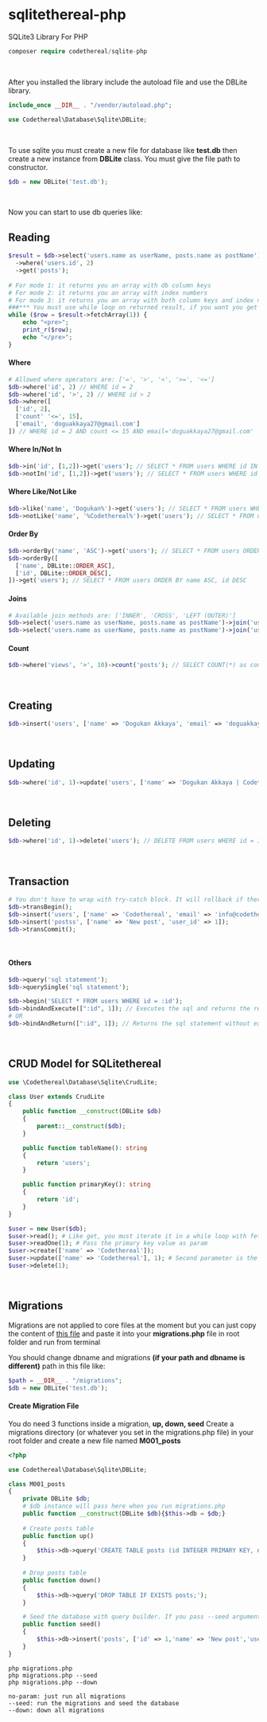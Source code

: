 # sqlitethereal-php
SQLite3 Library For PHP 

```php
composer require codethereal/sqlite-php
```
<br/>

After you installed the library include the autoload file and use the DBLite library.
```php
include_once __DIR__ . "/vendor/autoload.php";

use Codethereal\Database\Sqlite\DBLite;
```
<br/>

To use sqlite you must create a new file for database like **test.db** then create a new instance from **DBLite** class.
You must give the file path to constructor.
```php
$db = new DBLite('test.db');
```
<br/>

Now you can start to use db queries like:

## Reading

```php
$result = $db->select('users.name as userName, posts.name as postName')
  ->where('users.id', 2)
  ->get('posts');
  
# For mode 1: it returns you an array with db column keys
# For mode 2: it returns you an array with index numbers
# For mode 3: it returns you an array with both column keys and index numbers
###*** You must use while loop on returned result, if you want you get only one record ***###
while ($row = $result->fetchArray(1)) {
    echo "<pre>";
    print_r($row);
    echo "</pre>";
}
```

#### Where

```php
# Allowed where operators are: ['=', '>', '<', '>=', '<=']
$db->where('id', 2) // WHERE id = 2
$db->where('id', '>', 2) // WHERE id > 2
$db->where([
  ['id', 2],
  ['count' '<=', 15],
  ['email', 'doguakkaya27@gmail.com']
]) // WHERE id = 2 AND count <= 15 AND email='doguakkaya27@gmail.com'
```

#### Where In/Not In

```php
$db->in('id', [1,2])->get('users'); // SELECT * FROM users WHERE id IN (1,2)
$db->notIn('id', [1,2])->get('users'); // SELECT * FROM users WHERE id NOT IN (1,2)
```

#### Where Like/Not Like

```php
$db->like('name', 'Dogukan%')->get('users'); // SELECT * FROM users WHERE name LIKE 'Dogukan%'
$db->notLike('name', '%Codethereal%')->get('users'); // SELECT * FROM users WHERE name LIKE '%Codethereal%'
```

#### Order By

```php
$db->orderBy('name', 'ASC')->get('users'); // SELECT * FROM users ORDER BY name ASC
$db->orderBy([
  ['name', DBLite::ORDER_ASC],
  ['id', DBLite::ORDER_DESC],
])->get('users'); // SELECT * FROM users ORDER BY name ASC, id DESC
```

#### Joins

```php
# Available join methods are: ['INNER', 'CROSS', 'LEFT (OUTER)']
$db->select('users.name as userName, posts.name as postName')->join('users', 'users.id = posts.user_id', 'CROSS')->get('posts');
$db->select('users.name as userName, posts.name as postName')->join('users', 'users.id = posts.user_id', DBLite::JOIN_INNER)->get('posts');
```

#### Count

```php
$db->where('views', '>', 10)->count('posts'); // SELECT COUNT(*) as count FROM posts | and returns whatever is count else 0
```
<br/>

## Creating

```php
$db->insert('users', ['name' => 'Dogukan Akkaya', 'email' => 'doguakkaya27@gmail.com']); // INSERT INTO users (name, email) VALUES ('Dogukan Akkaya', 'doguakkaya27@gmail.com')
```
<br/>

## Updating

```php
$db->where('id', 1)->update('users', ['name' => 'Dogukan Akkaya | Codethereal', 'email' => 'doguakkaya27@codethereal.com']); // UPDATE users SET name = 'Dogukan Akkaya | Codethereal', email = 'doguakkaya27@codethereal.com' WHERE id = 1
```
<br/>

## Deleting

```php
$db->where('id', 1)->delete('users'); // DELETE FROM users WHERE id = 1
```
<br/>

## Transaction

```php
# You don't have to wrap with try-catch block. It will rollback if there are any error
$db->transBegin();
$db->insert('users', ['name' => 'Codethereal', 'email' => 'info@codethereal.com']);
$db->insert('postss', ['name' => 'New post', 'user_id' => 1]);
$db->transCommit();
```
<br/>

#### Others


```php
$db->query('sql statement');
$db->querySingle('sql statement');

$db->begin('SELECT * FROM users WHERE id = :id');
$db->bindAndExecute([":id", 1]); // Executes the sql and returns the result
# OR
$db->bindAndReturn([":id", 1]); // Returns the sql statement without execution
```
<br/>

## CRUD Model for SQLitethereal

```php
use \Codethereal\Database\Sqlite\CrudLite;

class User extends CrudLite
{
    public function __construct(DBLite $db)
    {
        parent::__construct($db);
    }

    public function tableName(): string
    {
        return 'users';
    }

    public function primaryKey(): string
    {
        return 'id';
    }
}

$user = new User($db);
$user->read(); # Like get, you must iterate it in a while loop with fetchArray() method
$user->readOne(1); # Pass the primary key value as param
$user->create(['name' => 'Codethereal']);
$user->update(['name' => 'Codethereal'], 1); # Second parameter is the primary key value
$user->delete(1);
```
<br/>

## Migrations
Migrations are not applied to core files at the moment but you can just copy the content of [this file](https://www.codethereal.com/migrations.txt) 
and paste it into your **migrations.php** file in root folder and run from terminal

You should change dbname and migrations **(if your path and dbname is different)** path in this file like:

```php
$path = __DIR__ . "/migrations";
$db = new DBLite('test.db');
```

#### Create Migration File

You do need 3 functions inside a migration, **up, down, seed**
Create a migrations directory (or whatever you set in the migrations.php file) in your root folder and create a new file named **M001_posts**

```php
<?php

use Codethereal\Database\Sqlite\DBLite;

class M001_posts
{
    private DBLite $db;
    # $db instance will pass here when you run migrations.php
    public function __construct(DBLite $db){$this->db = $db;}
     
    # Create posts table
    public function up()
    {
        $this->db->query('CREATE TABLE posts (id INTEGER PRIMARY KEY, name TEXT NOT NULL, user_id INTEGER NOT NULL, FOREIGN KEY(user_id) REFERENCES users(id))');
    }
    
    # Drop posts table
    public function down()
    {
        $this->db->query('DROP TABLE IF EXISTS posts;');
    }

    # Seed the database with query builder. If you pass --seed argument to migrations.php from terminal, it will seed the database. 
    public function seed()
    {
        $this->db->insert('posts', ['id' => 1,'name' => 'New post','user_id' => 1]);
    }
}
```

```
php migrations.php
php migrations.php --seed
php migrations.php --down
```
```
no-param: just run all migrations
--seed: run the migrations and seed the database
--down: down all migrations
```

